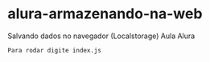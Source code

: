 # alura-armazenando-na-web
Salvando dados no navegador (Localstorage)
Aula Alura
```
Para rodar digite index.js
```
